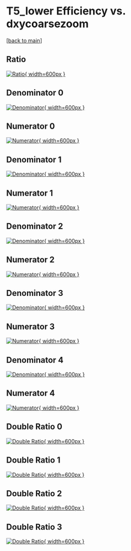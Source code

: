 # T5_lower Efficiency vs. dxycoarsezoom

[[back to main](./)]



## Ratio

[![Ratio](../mtv/var/T5_lower_loweta_11_0_eff_dxycoarsezoom.png){ width=600px }](../mtv/var/T5_lower_loweta_11_0_eff_dxycoarsezoom.pdf)

## Denominator 0

[![Denominator](../mtv/den/T5_lower_loweta_11_0_eff_dxycoarsezoom_den0.png){ width=600px }](../mtv/den/T5_lower_loweta_11_0_eff_dxycoarsezoom_den0.pdf)

## Numerator 0

[![Numerator](../mtv/num/T5_lower_loweta_11_0_eff_dxycoarsezoom_num0.png){ width=600px }](../mtv/num/T5_lower_loweta_11_0_eff_dxycoarsezoom_num0.pdf)

## Denominator 1

[![Denominator](../mtv/den/T5_lower_loweta_11_0_eff_dxycoarsezoom_den1.png){ width=600px }](../mtv/den/T5_lower_loweta_11_0_eff_dxycoarsezoom_den1.pdf)

## Numerator 1

[![Numerator](../mtv/num/T5_lower_loweta_11_0_eff_dxycoarsezoom_num1.png){ width=600px }](../mtv/num/T5_lower_loweta_11_0_eff_dxycoarsezoom_num1.pdf)

## Denominator 2

[![Denominator](../mtv/den/T5_lower_loweta_11_0_eff_dxycoarsezoom_den2.png){ width=600px }](../mtv/den/T5_lower_loweta_11_0_eff_dxycoarsezoom_den2.pdf)

## Numerator 2

[![Numerator](../mtv/num/T5_lower_loweta_11_0_eff_dxycoarsezoom_num2.png){ width=600px }](../mtv/num/T5_lower_loweta_11_0_eff_dxycoarsezoom_num2.pdf)

## Denominator 3

[![Denominator](../mtv/den/T5_lower_loweta_11_0_eff_dxycoarsezoom_den3.png){ width=600px }](../mtv/den/T5_lower_loweta_11_0_eff_dxycoarsezoom_den3.pdf)

## Numerator 3

[![Numerator](../mtv/num/T5_lower_loweta_11_0_eff_dxycoarsezoom_num3.png){ width=600px }](../mtv/num/T5_lower_loweta_11_0_eff_dxycoarsezoom_num3.pdf)

## Denominator 4

[![Denominator](../mtv/den/T5_lower_loweta_11_0_eff_dxycoarsezoom_den4.png){ width=600px }](../mtv/den/T5_lower_loweta_11_0_eff_dxycoarsezoom_den4.pdf)

## Numerator 4

[![Numerator](../mtv/num/T5_lower_loweta_11_0_eff_dxycoarsezoom_num4.png){ width=600px }](../mtv/num/T5_lower_loweta_11_0_eff_dxycoarsezoom_num4.pdf)

## Double Ratio 0

[![Double Ratio](../mtv/ratio/T5_lower_loweta_11_0_eff_dxycoarsezoom_ratio0.png){ width=600px }](../mtv/ratio/T5_lower_loweta_11_0_eff_dxycoarsezoom_ratio0.pdf)

## Double Ratio 1

[![Double Ratio](../mtv/ratio/T5_lower_loweta_11_0_eff_dxycoarsezoom_ratio1.png){ width=600px }](../mtv/ratio/T5_lower_loweta_11_0_eff_dxycoarsezoom_ratio1.pdf)

## Double Ratio 2

[![Double Ratio](../mtv/ratio/T5_lower_loweta_11_0_eff_dxycoarsezoom_ratio2.png){ width=600px }](../mtv/ratio/T5_lower_loweta_11_0_eff_dxycoarsezoom_ratio2.pdf)

## Double Ratio 3

[![Double Ratio](../mtv/ratio/T5_lower_loweta_11_0_eff_dxycoarsezoom_ratio3.png){ width=600px }](../mtv/ratio/T5_lower_loweta_11_0_eff_dxycoarsezoom_ratio3.pdf)

